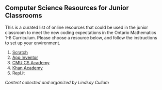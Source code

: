 ## Computer Science Resources for Junior Classrooms

This is a curated list of online resources that could be used in the junior classroom to meet the new coding expectations in the Ontario Mathematics 1-8 Curriculum. Please choose a resource below, and follow the instructions to set up your environment.

1. [Scratch](/scratch.md)
2. [App Inventor](/app-inventor.md)
3. [CMU CS Academy](/cmu-cs-academy.md)
4. [Khan Academy](/khan-academy.md)
5. Repl.it

_Content collected and organized by Lindsay Cullum_
